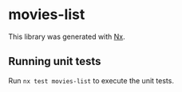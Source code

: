 # movies-list

This library was generated with [Nx](https://nx.dev).

## Running unit tests

Run `nx test movies-list` to execute the unit tests.
